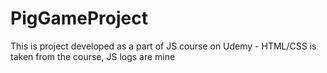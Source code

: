# PigGameProject
 This is project developed as a part of JS course on Udemy - HTML/CSS is taken from the course, JS logs are mine
